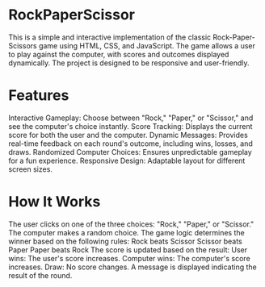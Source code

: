 # RockPaperScissor
This is a simple and interactive implementation of the classic Rock-Paper-Scissors game using HTML, CSS, and JavaScript. The game allows a user to play against the computer, with scores and outcomes displayed dynamically. The project is designed to be responsive and user-friendly.
# Features
Interactive Gameplay: Choose between "Rock," "Paper," or "Scissor," and see the computer's choice instantly.
Score Tracking: Displays the current score for both the user and the computer.
Dynamic Messages: Provides real-time feedback on each round's outcome, including wins, losses, and draws.
Randomized Computer Choices: Ensures unpredictable gameplay for a fun experience.
Responsive Design: Adaptable layout for different screen sizes.
# How It Works
The user clicks on one of the three choices: "Rock," "Paper," or "Scissor."
The computer makes a random choice.
The game logic determines the winner based on the following rules:
Rock beats Scissor
Scissor beats Paper
Paper beats Rock
The score is updated based on the result:
User wins: The user's score increases.
Computer wins: The computer's score increases.
Draw: No score changes.
A message is displayed indicating the result of the round.
